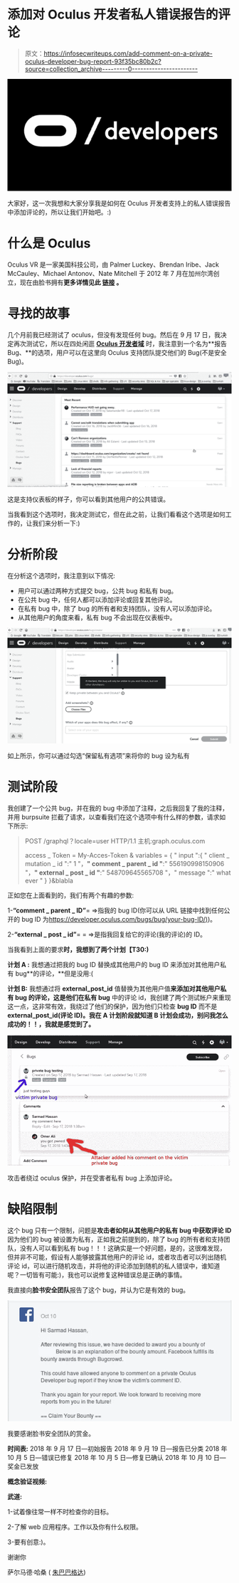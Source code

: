 # 添加对 Oculus 开发者私人错误报告的评论

> 原文：<https://infosecwriteups.com/add-comment-on-a-private-oculus-developer-bug-report-93f35bc80b2c?source=collection_archive---------0----------------------->

![](img/30edfc8e2d5cf4f1a7ae0212bd3e09eb.png)

大家好，这一次我想和大家分享我是如何在 Oculus 开发者支持上的私人错误报告中添加评论的，所以让我们开始吧。:)

# **什么是 Oculus**

Oculus VR 是一家美国科技公司，由 Palmer Luckey、Brendan Iribe、Jack McCauley、Michael Antonov、Nate Mitchell 于 2012 年 7 月在加州尔湾创立，现在由脸书拥有**更多详情见此 [**链接**](https://en.wikipedia.org/wiki/Oculus_VR) 。**

# **寻找的故事**

几个月前我已经测试了 oculus，但没有发现任何 bug。然后在 9 月 17 日，我决定再次测试它，所以在四处闲逛 [**Oculus 开发者域**](https://developer.oculus.com) 时，我注意到一个名为**报告 Bug、**的选项，用户可以在这里向 Oculus 支持团队提交他们的 Bug(不是安全 Bug)。

![](img/09390d6070e9b4a2d9e5fa801ce59f5f.png)

这是支持仪表板的样子，你可以看到其他用户的公共错误。

当我看到这个选项时，我决定测试它，但在此之前，让我们看看这个选项是如何工作的，让我们来分析一下:)

# 分析阶段

在分析这个选项时，我注意到以下情况:

*   用户可以通过两种方式提交 bug，公共 bug 和私有 bug。
*   在公共 bug 中，任何人都可以添加评论或回复其他评论。
*   在私有 bug 中，除了 bug 的所有者和支持团队，没有人可以添加评论。
*   从其他用户的角度来看，私有 bug 不会出现在仪表板中。

![](img/b6f860181e5247538907a677821454e1.png)

如上所示，你可以通过勾选“保留私有选项”来将你的 bug 设为私有

# **测试阶段**

我创建了一个公共 bug，并在我的 bug 中添加了注释，之后我回复了我的注释，并用 burpsuite 拦截了请求，以查看我们在这个选项中有什么样的参数，请求如下所示:

> POST /graphql？locale=user HTTP/1.1
> 主机:graph.oculus.com
> 
> access _ Token = My-Acces-Token & variables = { " input ":{ " client _ mutation _ id ":" 1 "，**" comment _ parent _ id "**:" 556190998150906 "，**" external _ post _ id "**:" 548709645565708 "，" message ":" what ever " } }&blabla

正如您在上面看到的，我们有两个有趣的参数:

1-**“comment _ parent _ ID”**= =>指我的 bug ID(你可以从 URL 链接中找到任何公开的 bug ID 为[https://developer.oculus.com/bugs/bug/your-bug-ID/)](https://developer.oculus.com/bugs/bug/your-bug-ID/))。

2-**“external _ post _ id”**= = =>是指我回复给它的评论(我的评论)的 ID。

当我看到上面的要求**时，我想到了两个计划【T30:)**

**计划 A :** 我想通过把我的 bug ID 替换成其他用户的 bug ID 来添加对其他用户私有 bug**的评论，**但是没用:(

**计划 B:** 我想通过将 **external_post_id** 值替换为其他用户值**来添加对其他用户私有 bug 的评论，这是他们在私有 bug** 中的评论 id，我创建了两个测试帐户来重现这一点，这非常有效，我绕过了他们的保护，因为他们只检查 **bug ID** 而不是 **external_post_id(评论 ID)。我在 A 计划阶段就知道 B 计划会成功，别问我怎么成功的！！，我就是感觉到了。**

![](img/9d029c7447c650b685e0dcd60f1676a6.png)

攻击者绕过 oculus 保护，并在受害者私有 bug 上添加评论。

# **缺陷限制**

这个 bug 只有一个限制，问题是**攻击者如何从其他用户的私有 bug 中获取评论 ID**因为他们的 bug 被设置为私有，正如我之前提到的，除了 bug 的所有者和支持团队，没有人可以看到私有 bug！！！这确实是一个好问题，是的，这很难发现，但并非不可能，假设有人能够披露其他用户的评论 id，或者攻击者可以列出随机评论 id，可以进行随机攻击，并将他的评论添加到随机的私人错误中，谁知道呢？一切皆有可能:)，我也可以说修复这种错误总是正确的事情。

我直接向**脸书安全团队**报告了这个 bug，并认为它是有效的 bug。

![](img/75598a306467bf644c62838ebfdb12d2.png)

我要感谢脸书安全团队的赏金。

**时间表:**
2018 年 9 月 17 日—初始报告
2018 年 9 月 19 日—报告已分类
2018 年 10 月 5 日—错误已修复
2018 年 10 月 5 日—修复已确认
2018 年 10 月 10 日—奖金已发放

**概念验证视频:**

**武道:**

1-试着像往常一样不时检查你的目标。

2-了解 web 应用程序。工作以及你有什么权限。

3-要有创意:)。

谢谢你

萨尔马德·哈桑 ( [朱巴巴格达](https://twitter.com/JubaBaghdad))